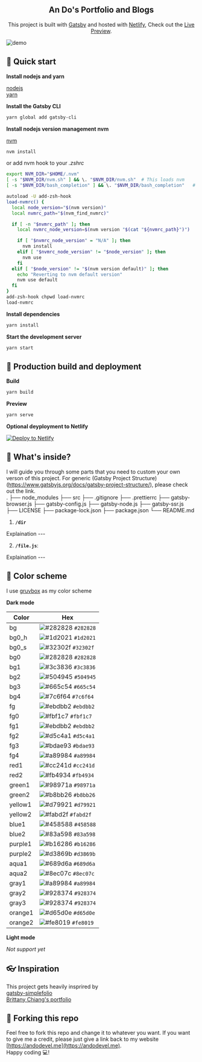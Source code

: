 <h2 align="center">
  An Do's Portfolio and Blogs
</h2>
<p align="center">
  This project is built with <a href="https://www.gatsbyjs.org/" target="_blank">Gatsby</a> and hosted with <a href="https://www.netlify.com/" target="_blank">Netlify</a>, Check out the <a href="https://andodevel.me" target="_blank">Live Preview</a>.
</p>

![demo](./src/docs/preview.png)

## 🚀 Quick start

**Install nodejs and yarn**

[nodejs](https://nodejs.org)  
[yarn](https://yarnpkg.com/)

**Install the Gatsby CLI**

```sh
yarn global add gatsby-cli
```

**Install nodejs version management nvm**

[nvm](https://github.com/nvm-sh/nvm)

```sh
nvm install
```

or add nvm hook to your _.zshrc_

```sh
export NVM_DIR="$HOME/.nvm"
[ -s "$NVM_DIR/nvm.sh" ] && \. "$NVM_DIR/nvm.sh"  # This loads nvm
[ -s "$NVM_DIR/bash_completion" ] && \. "$NVM_DIR/bash_completion"   # This loads nvm bash_completion

autoload -U add-zsh-hook
load-nvmrc() {
  local node_version="$(nvm version)"
  local nvmrc_path="$(nvm_find_nvmrc)"

  if [ -n "$nvmrc_path" ]; then
    local nvmrc_node_version=$(nvm version "$(cat "${nvmrc_path}")")

    if [ "$nvmrc_node_version" = "N/A" ]; then
      nvm install
    elif [ "$nvmrc_node_version" != "$node_version" ]; then
      nvm use
    fi
  elif [ "$node_version" != "$(nvm version default)" ]; then
    echo "Reverting to nvm default version"
    nvm use default
  fi
}
add-zsh-hook chpwd load-nvmrc
load-nvmrc
```

**Install dependencies**

```sh
yarn install
```

**Start the development server**

```sh
yarn start
```

## 💫 Production build and deployment

**Build**

```sh
yarn build
```

**Preview**

```sh
yarn serve
```

**Optional deyployment to Netlify**

[![Deploy to Netlify](https://www.netlify.com/img/deploy/button.svg)](https://app.netlify.com/start/deploy?repository=https://github.com/andodevel/gatsby-folio)

## 🧐 What's inside?

I will guide you through some parts that you need to custom your own verson of this project. For generic (Gatsby Project Structure)(https://www.gatsbyjs.org/docs/gatsby-project-structure/), please check out the link.  
 .
├── node_modules
├── src
├── .gitignore
├── .prettierrc
├── gatsby-browser.js
├── gatsby-config.js
├── gatsby-node.js
├── gatsby-ssr.js
├── LICENSE
├── package-lock.json
├── package.json
└── README.md

1.  **`/dir`**

Explaination ---

2.  **`/file.js`**:

Explaination ---

## 🌈 Color scheme

I use [gruvbox](https://github.com/morhetz/gruvbox) as my color scheme

**Dark mode**

| Color   | Hex                                                                |
| ------- | ------------------------------------------------------------------ |
| bg      | ![#282828](https://via.placeholder.com/10/282828?text=+) `#282828` |
| bg0_h   | ![#1d2021](https://via.placeholder.com/10/1d2021?text=+) `#1d2021` |
| bg0_s   | ![#32302f](https://via.placeholder.com/10/32302f?text=+) `#32302f` |
| bg0     | ![#282828](https://via.placeholder.com/10/282828?text=+) `#282828` |
| bg1     | ![#3c3836](https://via.placeholder.com/10/3c3836?text=+) `#3c3836` |
| bg2     | ![#504945](https://via.placeholder.com/10/504945?text=+) `#504945` |
| bg3     | ![#665c54](https://via.placeholder.com/10/665c54?text=+) `#665c54` |
| bg4     | ![#7c6f64](https://via.placeholder.com/10/7c6f64?text=+) `#7c6f64` |
| fg      | ![#ebdbb2](https://via.placeholder.com/10/ebdbb2?text=+) `#ebdbb2` |
| fg0     | ![#fbf1c7](https://via.placeholder.com/10/fbf1c7?text=+) `#fbf1c7` |
| fg1     | ![#ebdbb2](https://via.placeholder.com/10/ebdbb2?text=+) `#ebdbb2` |
| fg2     | ![#d5c4a1](https://via.placeholder.com/10/d5c4a1?text=+) `#d5c4a1` |
| fg3     | ![#bdae93](https://via.placeholder.com/10/bdae93?text=+) `#bdae93` |
| fg4     | ![#a89984](https://via.placeholder.com/10/a89984?text=+) `#a89984` |
| red1    | ![#cc241d](https://via.placeholder.com/10/cc241d?text=+) `#cc241d` |
| red2    | ![#fb4934](https://via.placeholder.com/10/fb4934?text=+) `#fb4934` |
| green1  | ![#98971a](https://via.placeholder.com/10/98971a?text=+) `#98971a` |
| green2  | ![#b8bb26](https://via.placeholder.com/10/b8bb26?text=+) `#b8bb26` |
| yellow1 | ![#d79921](https://via.placeholder.com/10/d79921?text=+) `#d79921` |
| yellow2 | ![#fabd2f](https://via.placeholder.com/10/fabd2f?text=+) `#fabd2f` |
| blue1   | ![#458588](https://via.placeholder.com/10/458588?text=+) `#458588` |
| blue2   | ![#83a598](https://via.placeholder.com/10/83a598?text=+) `#83a598` |
| purple1 | ![#b16286](https://via.placeholder.com/10/b16286?text=+) `#b16286` |
| purple2 | ![#d3869b](https://via.placeholder.com/10/d3869b?text=+) `#d3869b` |
| aqua1   | ![#689d6a](https://via.placeholder.com/10/689d6a?text=+) `#689d6a` |
| aqua2   | ![#8ec07c](https://via.placeholder.com/10/8ec07c?text=+) `#8ec07c` |
| gray1   | ![#a89984](https://via.placeholder.com/10/a89984?text=+) `#a89984` |
| gray2   | ![#928374](https://via.placeholder.com/10/928374?text=+) `#928374` |
| gray3   | ![#928374](https://via.placeholder.com/10/928374?text=+) `#928374` |
| orange1 | ![#d65d0e](https://via.placeholder.com/10/d65d0e?text=+) `#d65d0e` |
| orange2 | ![#fe8019](https://via.placeholder.com/10/fe8019?text=+) `#fe8019` |

**Light mode**

_Not support yet_

## 👓 Inspiration

This project gets heavily insprired by  
[gatsby-simplefolio](https://gatsby-simplefolio.netlify.com/)  
[Brittany Chiang's portfolio](https://brittanychiang.com/)

## 🦄 Forking this repo

Feel free to fork this repo and change it to whatever you want. If you want to give me a credit, please just give a link back to my website [https://andodevel.me](https://andodevel.me).  
Happy coding 💻!
